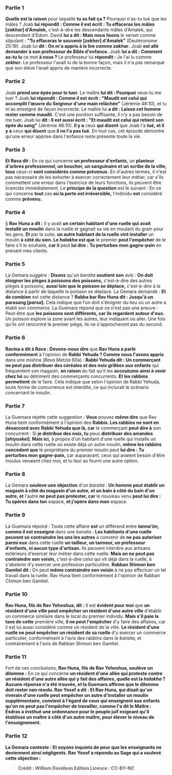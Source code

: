 
### Partie 1
<b>Quelle est la raison</b> pour laquelle <b>tu as fait ça ?</b> Pourquoi n'as-tu tué que les mâles ? Joab <b>lui répondit : Comme il est écrit : Tu effaceras les mâles [<i>zakhar</i>] d'Amalek,</b> c'est-à-dire les descendants mâles d'Amalek, qui descendent d'Edom. David <b>lui a dit : Mais nous lisons</b> le verset comme stipulant : <b>"Tu effaceras le souvenir [<i>zekher</i>] d'Amalek"</b> (Deutéronome 25:19). Joab lui <b>dit : On m'a appris à le lire comme <i>zakhar</i>.</b> Joab <b>est allé demander à son <b>professeur de Bible</b> d'enfance.</b> Joab <b>lui a dit : Comment as-tu lu</b> ce mot <b>à nous ? </b> Le professeur lui <b>répondit :</b> Je l'ai lu comme <b><i>zekher</i>.</b> Le professeur l'avait lu de la bonne façon, mais il n'a pas remarqué que son élève l'avait appris de manière incorrecte.

### Partie 2
Joab <b>prend une épée pour le tuer.</b> Le maître <b>lui dit : Pourquoi</b> veux-tu me tuer ? Joab <b>lui répondit : Comme il est écrit : "Maudit est celui qui accomplit l'œuvre du Seigneur d'une main relâchée"</b> (Jérémie 48:10), et tu m'as enseigné de façon incorrecte. Le maître lui <b>a dit : Laisse cet homme rester comme maudit.</b> C'est une punition suffisante, il n'y a pas besoin de me tuer. Joab lui <b>dit : Il est aussi écrit : "Et maudit est celui qui retient son épée du sang"</b> (Jérémie 48:10). <b>Il y a</b> ceux <b>qui disent</b> que Joab l'a <b>tué, et il y a</b> ceux <b>qui disent</b> que <b>il ne l'a pas tué.</b> En tout cas, cet épisode démontre qu'une erreur apprise dans l'enfance reste présente toute la vie.

### Partie 3
<b>Et Rava dit :</b> En ce qui concerne <b>un professeur d'enfants,</b> un <b>planteur d'arbres professionnel, un boucher, un sanguinaire et un scribe de la ville, tous</b> ceux-ci <b>sont considérés comme prévenus.</b> En d'autres termes, il n'est pas nécessaire de les exhorter à exercer correctement leur métier, car s'ils commettent une erreur dans l'exercice de leurs fonctions, ils peuvent être licenciés immédiatement. Le <b>principe de la question</b> est le suivant : En ce qui concerne <b>tout</b> cas <b>où la perte est irréversible,</b> l'individu <b>est</b> considéré comme <b>prévenu.</b>

### Partie 4
§ <b>Rav Huna a dit :</b> Il y avait <b>un certain habitant d'une ruelle qui avait installé un moulin</b> dans la ruelle et gagnait sa vie en moulant du grain pour les gens. <b>Et</b> par la suite, <b>un autre habitant de la ruelle vint installer</b> un moulin <b>à côté du sien. Le <i>halakha</i> est que</b> le premier <b>peut l'empêcher</b> de le faire s'il le souhaite, <b>car il</b> peut <b>lui dire : Tu perturbes mon gagne-pain</b> en prenant mes clients.

### Partie 5
La Gemara suggère : <b>Disons</b> qu'un <i>baraita</i> <b>soutient son</b> avis : <b>On doit éloigner les pièges à poissons des poissons,</b> c'est-à-dire des autres pièges à poissons, <b>aussi loin que le poisson se déplace,</b> c'est-à-dire à la distance à partir de laquelle le poisson se déplace. La Gemara demande : <b>Et de combien</b> est cette distance ? <b>Rabba bar Rav Huna dit : Jusqu'à un parasang [<i>parsa</i>].</b> Cela indique que l'on doit s'éloigner du lieu où un autre a établi son commerce. La Guemara répond que ce n'est pas une preuve : Peut-être que <b>les poissons sont différents, car ils regardent autour d'eux.</b> Un poisson explore la zone avant les autres, leur indiquant où aller. Une fois qu'ils ont rencontré le premier piège, ils ne s'approcheront pas du second.

### Partie 6
<b>Ravina a dit à Rava : Devons-nous dire</b> que <b>Rav Huna a parlé conformément</b> à l'opinion de <b>Rabbi Yehuda ? Comme nous l'avons appris</b> dans une mishna (<i>Bava Metzia</i> 60a) : <b>Rabbi Yehuda dit : Un commerçant ne peut pas distribuer des céréales et des noix grillées aux enfants</b> qui fréquentent son magasin, <b>en raison</b> du fait qu'il</b> les <b>accoutume ainsi à venir chez lui</b> au détriment des commerçants concurrents. <b>Et les rabbins permettent</b> de le faire. Cela indique que selon l'opinion de Rabbi Yehuda, toute forme de concurrence est interdite, ce qui inclurait le scénario concernant le moulin.

### Partie 7
La Guemara rejette cette suggestion : <b>Vous</b> pouvez <b>même dire</b> que Rav Huna tient conformément à l'opinion des <b>Rabbis. Les rabbins ne sont en désaccord avec Rabbi Yehuda que là, car</b> le commerçant <b>peut dire à</b> son concurrent : Si <b>je distribue des noix, tu</b> peux <b>distribuer des amandes [<i>shiyuskei</i>]. Mais ici,</b> à propos d'un habitant d'une ruelle qui installe un moulin dans cette ruelle où existe déjà un autre moulin, <b>même les rabbins concèdent que</b> le propriétaire du premier moulin peut <b>lui dire : Tu perturbes mon gagne-pain,</b> car auparavant, ceux qui avaient besoin d'être moulus venaient chez moi, et tu leur as fourni une autre option.

### Partie 8
La Gemara <b>souleve une objection</b> d'un <i>baraita</i> : <b>Un homme peut établir un magasin à côté du magasin d'un autre, et un bain à côté du bain d'un autre, et</b> l'autre <b>ne peut pas protester, car</b> le nouveau venu <b>peut lui dire : Tu opères dans ton</b> espace, <b>et j'opère dans mon</b> espace.

### Partie 9
La Guemara répond : Toute cette affaire <b>est</b> un différend entre <b><i>tanna'im</i>, comme il est enseigné</b> dans une <i>baraita</i> : <b>Les habitants d'une ruelle peuvent se contraindre les uns les autres</b> à convenir de <b>ne pas autoriser parmi eux</b> dans cette ruelle <b>un tailleur, un tanneur, un professeur d'enfants, ni aucun type d'artisan.</b> Ils peuvent interdire aux artisans extérieurs d'exercer leur métier dans cette ruelle. <b>Mais on ne peut pas contraindre son voisin,</b> c'est-à-dire celui qui vit déjà dans la ruelle, à s'abstenir d'y exercer une profession particulière. <b>Rabban Shimon ben Gamliel dit : </b> On peut <b>même contraindre son voisin</b> à ne pas effectuer un tel travail dans la ruelle. Rav Huna tient conformément à l'opinion de Rabban Chimon ben Gamliel.

### Partie 10
<b>Rav Huna, fils de Rav Yehoshua, dit :</b> Il est <b>évident pour moi</b> que <b>un résident d'une <b>ville</b> peut empêcher un résident d'une autre ville</b> d'établir un commerce similaire dans le local du premier individu. <b>Mais s'il paie la taxe de cette</b> première ville, <b>il ne peut l'empêcher</b> d'y faire des affaires, car il est lui aussi considéré comme un résident de la ville. <b>Le résident d'une ruelle ne peut empêcher un résident de sa ruelle</b> d'y exercer un commerce particulier, conformément à l'avis des rabbins dans le <i>baraita</i>, et contrairement à l'avis de Rabban Shimon ben Gamliel.

### Partie 11
Fort de ces conclusions, <b>Rav Huna, fils de Rav Yehoshua, soulève un dilemme :</b> En ce qui concerne <b>un résident d'une <b>allée</b> qui proteste contre <b>un résident d'une autre allée</b> qui y fait des affaires, <b>quelle</b> est la <i>halakha</i> ? Aucune réponse n'a été trouvée, et la Guemara affirme que le dilemme <b>doit rester</b> non résolu. <b>Rav Yosef a dit : Et Rav Huna,</b> qui disait qu'un riverain d'une ruelle peut empêcher un autre d'installer un moulin supplémentaire, <b>convient à l'égard de ceux qui enseignent aux enfants qu'on ne peut pas l'empêcher</b> de travailler, <b>comme l'a dit le Maître : Esdras a institué</b> une ordonnance <b>pour le peuple juif</b> exigeant <b>qu'il établisse</b> un <b>maître à côté</b> d'un autre <b>maître,</b> pour élever le niveau de l'enseignement.

### Partie 12
La Gemara conteste : <b>Et soyons inquiets de peur</b> que les enseignants <b>ne deviennent</b> ainsi <b>négligents.</b> Rav Yosef <b>a répondu</b> au Sage qui a soulevé cette objection :

>Crédit : William Davidson Edition
>Licence : CC-BY-NC